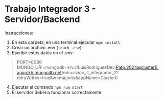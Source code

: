 # Trabajo Integrador 3 - Servidor/Backend

Instrucciones:

1. En esta carpeta, en una terminal ejecutar `npm install`
2. Crear un archivo .env (`touch .env`)
3. Escribir estos datos en el .env:
  > PORT=8080
  > MONGO_URI=mongodb+srv://LuisRodriguezDev:Pato.2024@cluster0.apqrckh.mongodb.net/educacion_it_integrador_2?retryWrites=true&w=majority&appName=Cluster0
4. Ejecutar el comando `npm run start`
5. El servidor deberia funcionar correctamente
